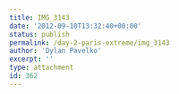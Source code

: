 ```yaml
---
title: IMG_3143
date: '2012-09-10T13:32:40+00:00'
status: publish
permalink: /day-2-paris-extreme/img_3143
author: 'Dylan Pavelko'
excerpt: ''
type: attachment
id: 362
---
```

<!DOCTYPE html PUBLIC "-//W3C//DTD HTML 4.0 Transitional//EN" "http://www.w3.org/TR/REC-html40/loose.dtd">
<?xml encoding="UTF-8">
